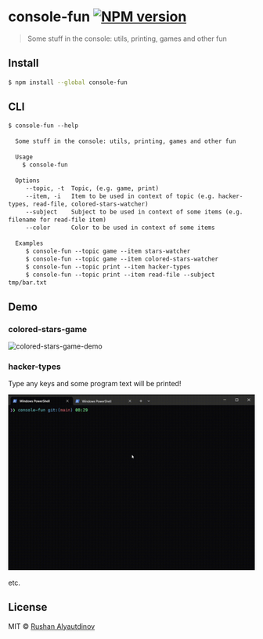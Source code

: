 # console-fun [![NPM version][npm-image]][npm-url]

> Some stuff in the console: utils, printing, games and other fun

## Install

```bash
$ npm install --global console-fun
```

## CLI

```
$ console-fun --help

  Some stuff in the console: utils, printing, games and other fun

  Usage
    $ console-fun

  Options
     --topic, -t  Topic, (e.g. game, print)
     --item, -i   Item to be used in context of topic (e.g. hacker-types, read-file, colored-stars-watcher)
     --subject    Subject to be used in context of some items (e.g. filename for read-file item)
     --color      Color to be used in context of some items

  Examples
     $ console-fun --topic game --item stars-watcher
     $ console-fun --topic game --item colored-stars-watcher
     $ console-fun --topic print --item hacker-types
     $ console-fun --topic print --item read-file --subject tmp/bar.txt
```

## Demo

### colored-stars-game
![colored-stars-game-demo](media/colored-stars-game-demo.gif)

### hacker-types

Type any keys and some program text will be printed!

![hacker-types-demo](media/hacker-types-demo.gif)

etc.

## License

MIT © [Rushan Alyautdinov](https://github.com/akgondber)

[npm-image]: https://img.shields.io/npm/v/console-fun.svg?style=flat
[npm-url]: https://npmjs.org/package/console-fun
